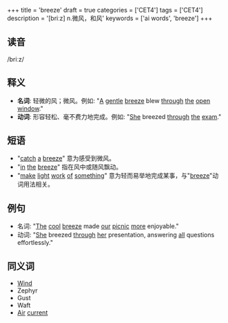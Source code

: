 +++
title = 'breeze'
draft = true
categories = ['CET4']
tags = ['CET4']
description = '[briːz] n.微风，和风'
keywords = ['ai words', 'breeze']
+++

## 读音
/briːz/

## 释义
- **名词**: 轻微的风；微风。例如: "[A](/post/a/) [gentle](/post/gentle/) [breeze](/post/breeze/) blew [through](/post/through/) [the](/post/the/) [open](/post/open/) [window](/post/window/)."
- **动词**: 形容轻松、毫不费力地完成。例如: "[She](/post/she/) breezed [through](/post/through/) [the](/post/the/) [exam](/post/exam/)."

## 短语
- "[catch](/post/catch/) [a](/post/a/) [breeze](/post/breeze/)" 意为感受到微风。
- "[in](/post/in/) [the](/post/the/) [breeze](/post/breeze/)" 指在风中或随风飘动。
- "[make](/post/make/) [light](/post/light/) [work](/post/work/) [of](/post/of/) [something](/post/something/)" 意为轻而易举地完成某事，与"[breeze](/post/breeze/)"动词用法相关。

## 例句
- 名词: "[The](/post/the/) [cool](/post/cool/) [breeze](/post/breeze/) made [our](/post/our/) [picnic](/post/picnic/) [more](/post/more/) enjoyable."
- 动词: "[She](/post/she/) breezed [through](/post/through/) [her](/post/her/) presentation, answering [all](/post/all/) questions effortlessly."

## 同义词
- [Wind](/post/wind/)
- Zephyr
- Gust
- Waft
- [Air](/post/air/) [current](/post/current/)
